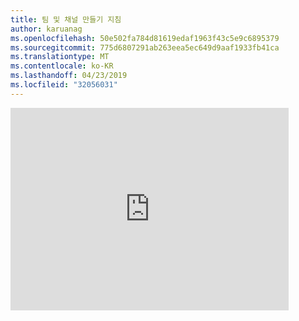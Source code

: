```yaml
---
title: 팀 및 채널 만들기 지침
author: karuanag
ms.openlocfilehash: 50e502fa784d81619edaf1963f43c5e9c6895379
ms.sourcegitcommit: 775d6807291ab263eea5ec649d9aaf1933fb41ca
ms.translationtype: MT
ms.contentlocale: ko-KR
ms.lasthandoff: 04/23/2019
ms.locfileid: "32056031"
---
```

<iframe width="445" height="324" src="https://www.youtube.com/embed/hjJWtoaRJeE?rel=0" frameborder="0" allow="autoplay; encrypted-media" allowfullscreen></iframe>